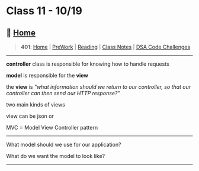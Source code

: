 # Class 11 - 10/19

## 🏡 [**Home**](https://mistidinzy.github.io/ReadingNotes/)

> **401**: [Home](/c401home.md)
|
[PreWork](/401/PreworkRM.md)
|
[Reading](/401/ReadingRM.md)
|
[Class Notes](/401/ClassRM.md)
|
[DSA Code Challenges](https://mistidinzy.github.io/data-structures-and-algorithms/)
>

---

**controller** class is responsible for knowing how to handle requests

**model** is responsible for the **view**

the **view** is *"what information should we return to our controller, so that our controller can then send our HTTP response?"*

two main kinds of views

view can be json
or

MVC = Model View Controller pattern

---

What model should we use for our application?

What do we want the model to look like?

---
